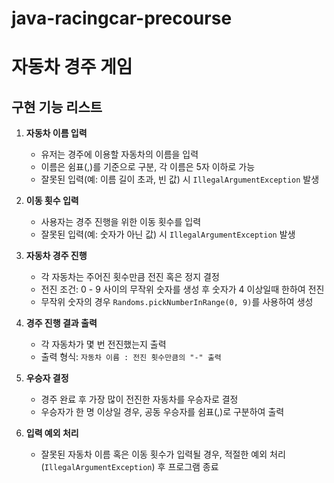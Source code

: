 # java-racingcar-precourse

# 자동차 경주 게임

## 구현 기능 리스트

1. **자동차 이름 입력**
    - 유저는 경주에 이용할 자동차의 이름을 입력
    - 이름은 쉼표(,)를 기준으로 구분, 각 이름은 5자 이하로 가능
    - 잘못된 입력(예: 이름 길이 초과, 빈 값) 시 `IllegalArgumentException` 발생

2. **이동 횟수 입력**
    - 사용자는 경주 진행을 위한 이동 횟수를 입력
    - 잘못된 입력(예: 숫자가 아닌 값) 시 `IllegalArgumentException` 발생

3. **자동차 경주 진행**
    - 각 자동차는 주어진 횟수만큼 전진 혹은 정지 결정
    - 전진 조건: 0 - 9 사이의 무작위 숫자를 생성 후 숫자가 4 이상일때 한하여 전진
    - 무작위 숫자의 경우 `Randoms.pickNumberInRange(0, 9)`를 사용하여 생성

4. **경주 진행 결과 출력**
    - 각 자동차가 몇 번 전진했는지 출력
    - 출력 형식: `자동차 이름 : 전진 횟수만큼의 "-" 출력`

5. **우승자 결정**
    - 경주 완료 후 가장 많이 전진한 자동차를 우승자로 결정
    - 우승자가 한 명 이상일 경우, 공동 우승자를 쉼표(,)로 구분하여 출력

6. **입력 예외 처리**
    - 잘못된 자동차 이름 혹은 이동 횟수가 입력될 경우, 적절한 예외 처리(`IllegalArgumentException`) 후 프로그램 종료
